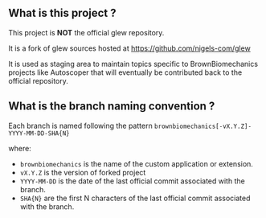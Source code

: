 What is this project ?
----------------------

This project is **NOT** the official glew repository.

It is a fork of glew sources hosted at https://github.com/nigels-com/glew

It is used as staging area to maintain topics specific to BrownBiomechanics projects like Autoscoper that will eventually be contributed back to the official repository.

What is the branch naming convention ?
--------------------------------------

Each branch is named following the pattern `brownbiomechanics[-vX.Y.Z]-YYYY-MM-DD-SHA{N}`

where:

* `brownbiomechanics` is the name of the custom application or extension.
* `vX.Y.Z` is the version of forked project
* `YYYY-MM-DD` is the date of the last official commit associated with the branch.
* `SHA{N}` are the first N characters of the last official commit associated with the branch.
